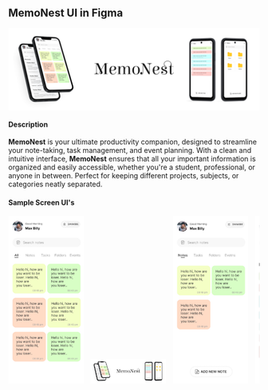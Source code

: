 ## MemoNest UI in Figma

<div style="display: flex; flex-wrap: wrap; gap: 10px;">
  <img src="https://github.com/kishore2797/2024/blob/main/memo_nest/MemoNest_Banner.png" alt="Home" style="width: 100%;">
</div>
<h4>Description</h4>
<p><strong>MemoNest</strong> is your ultimate productivity companion, designed to streamline your note-taking, task management, and event planning. With a clean and intuitive interface, <strong>MemoNest</strong> ensures that all your important information is organized and easily accessible, whether you're a student, professional, or anyone in between. Perfect for keeping different projects, subjects, or categories neatly separated.</p>
<h4>Sample Screen UI's</h4>
<div style="overflow-x: auto; white-space: nowrap;">
  <img src="https://github.com/kishore2797/2024/blob/main/memo_nest/Home.jpg" alt="Home"  style="display: inline-block; width: 30%; max-width: 300px; margin-right: 10px;">
  <img src="https://github.com/kishore2797/2024/blob/main/memo_nest/MemoNest_Banner.png" alt="Home"  style="display: inline-block; width: 30%; max-width: 300px; margin-right: 10px;">
  <img src="https://github.com/kishore2797/2024/blob/main/memo_nest/Android%20Large%20-%202.jpg" alt="Screenshot 2"  style="display: inline-block; width: 30%; max-width: 300px; margin-right: 10px;">
  <img src="https://github.com/kishore2797/2024/blob/main/memo_nest/Android%20Large%20-%203.jpg" alt="Screenshot 2"  style="display: inline-block; width: 30%; max-width: 300px; margin-right: 10px;">
  <img src="https://github.com/kishore2797/2024/blob/main/memo_nest/Android%20Large%20-%204.jpg" alt="Screenshot 2"  style="display: inline-block; width: 30%; max-width: 300px; margin-right: 10px;">
  <img src="https://github.com/kishore2797/2024/blob/main/memo_nest/Android%20Large%20-%205.jpg" alt="Screenshot 2"  style="display: inline-block; width: 30%; max-width: 300px; margin-right: 10px;">
  <img src="https://github.com/kishore2797/2024/blob/main/memo_nest/Android%20Large%20-%206.jpg" alt="Screenshot 2"  style="display: inline-block; width: 30%; max-width: 300px; margin-right: 10px;">
  <img src="https://github.com/kishore2797/2024/blob/main/memo_nest/Android%20Large%20-%207.jpg" alt="Screenshot 2"  style="display: inline-block; width: 30%; max-width: 300px; margin-right: 10px;">
  <img src="https://github.com/kishore2797/2024/blob/main/memo_nest/Android%20Large%20-%208.jpg" alt="Screenshot 2"  style="display: inline-block; width: 30%; max-width: 300px; margin-right: 10px;">
  <img src="https://github.com/kishore2797/2024/blob/main/memo_nest/Android%20Large%20-%209.jpg" alt="Screenshot 2"  style="display: inline-block; width: 30%; max-width: 300px; margin-right: 10px;">
  <img src="https://github.com/kishore2797/2024/blob/main/memo_nest/Android%20Large%20-%2010.jpg" alt="Screenshot 2"  style="display: inline-block; width: 30%; max-width: 300px; margin-right: 10px;">
  <img src="https://github.com/kishore2797/2024/blob/main/memo_nest/Android%20Large%20-%2011.jpg" alt="Screenshot 2"  style="display: inline-block; width: 30%; max-width: 300px; margin-right: 10px;">
  <img src="https://github.com/kishore2797/2024/blob/main/memo_nest/Android%20Large%20-%2012.jpg" alt="Screenshot 2"  style="display: inline-block; width: 30%; max-width: 300px; margin-right: 10px;">
  <img src="https://github.com/kishore2797/2024/blob/main/memo_nest/Android%20Large%20-%2013.jpg" alt="Screenshot 2"  style="display: inline-block; width: 30%; max-width: 300px; margin-right: 10px;">
  <img src="https://github.com/kishore2797/2024/blob/main/memo_nest/Android%20Large%20-%2014.jpg" alt="Screenshot 2"  style="display: inline-block; width: 30%; max-width: 300px; margin-right: 10px;">
  <img src="https://github.com/kishore2797/2024/blob/main/memo_nest/Android%20Large%20-%2015.jpg" alt="Screenshot 2"  style="display: inline-block; width: 30%; max-width: 300px; margin-right: 10px;">
</div>
